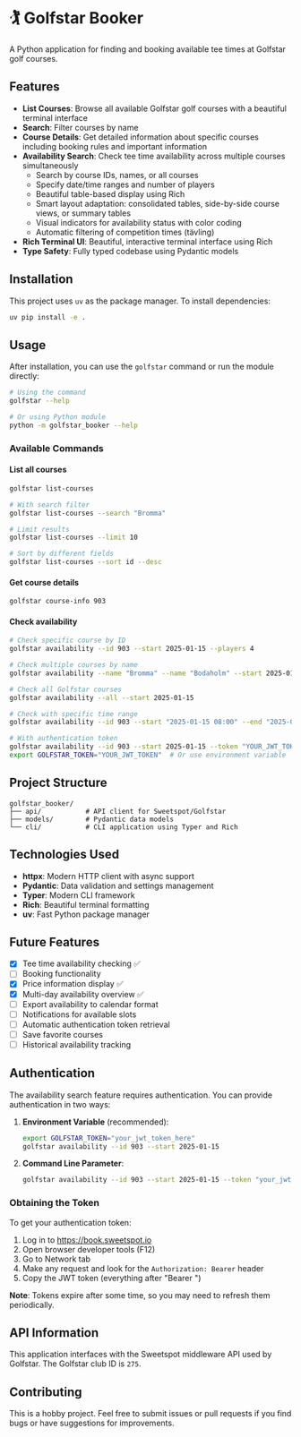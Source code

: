 # 🏌️ Golfstar Booker

A Python application for finding and booking available tee times at Golfstar golf courses.

## Features

- **List Courses**: Browse all available Golfstar golf courses with a beautiful terminal interface
- **Search**: Filter courses by name
- **Course Details**: Get detailed information about specific courses including booking rules and important information
- **Availability Search**: Check tee time availability across multiple courses simultaneously
  - Search by course IDs, names, or all courses
  - Specify date/time ranges and number of players
  - Beautiful table-based display using Rich
  - Smart layout adaptation: consolidated tables, side-by-side course views, or summary tables
  - Visual indicators for availability status with color coding
  - Automatic filtering of competition times (tävling)
- **Rich Terminal UI**: Beautiful, interactive terminal interface using Rich
- **Type Safety**: Fully typed codebase using Pydantic models

## Installation

This project uses `uv` as the package manager. To install dependencies:

```bash
uv pip install -e .
```

## Usage

After installation, you can use the `golfstar` command or run the module directly:

```bash
# Using the command
golfstar --help

# Or using Python module
python -m golfstar_booker --help
```

### Available Commands

#### List all courses

```bash
golfstar list-courses

# With search filter
golfstar list-courses --search "Bromma"

# Limit results
golfstar list-courses --limit 10

# Sort by different fields
golfstar list-courses --sort id --desc
```

#### Get course details

```bash
golfstar course-info 903
```

#### Check availability

```bash
# Check specific course by ID
golfstar availability --id 903 --start 2025-01-15 --players 4

# Check multiple courses by name
golfstar availability --name "Bromma" --name "Bodaholm" --start 2025-01-15

# Check all Golfstar courses
golfstar availability --all --start 2025-01-15

# Check with specific time range
golfstar availability --id 903 --start "2025-01-15 08:00" --end "2025-01-15 12:00"

# With authentication token
golfstar availability --id 903 --start 2025-01-15 --token "YOUR_JWT_TOKEN"
export GOLFSTAR_TOKEN="YOUR_JWT_TOKEN"  # Or use environment variable

```

## Project Structure

```
golfstar_booker/
├── api/           # API client for Sweetspot/Golfstar
├── models/        # Pydantic data models
└── cli/           # CLI application using Typer and Rich
```

## Technologies Used

- **httpx**: Modern HTTP client with async support
- **Pydantic**: Data validation and settings management
- **Typer**: Modern CLI framework
- **Rich**: Beautiful terminal formatting
- **uv**: Fast Python package manager

## Future Features

- [x] Tee time availability checking ✅
- [ ] Booking functionality
- [x] Price information display ✅
- [x] Multi-day availability overview ✅
- [ ] Export availability to calendar format
- [ ] Notifications for available slots
- [ ] Automatic authentication token retrieval
- [ ] Save favorite courses
- [ ] Historical availability tracking

## Authentication

The availability search feature requires authentication. You can provide authentication in two ways:

1. **Environment Variable** (recommended):

   ```bash
   export GOLFSTAR_TOKEN="your_jwt_token_here"
   golfstar availability --id 903 --start 2025-01-15
   ```

2. **Command Line Parameter**:
   ```bash
   golfstar availability --id 903 --start 2025-01-15 --token "your_jwt_token_here"
   ```

### Obtaining the Token

To get your authentication token:

1. Log in to https://book.sweetspot.io
2. Open browser developer tools (F12)
3. Go to Network tab
4. Make any request and look for the `Authorization: Bearer` header
5. Copy the JWT token (everything after "Bearer ")

**Note**: Tokens expire after some time, so you may need to refresh them periodically.

## API Information

This application interfaces with the Sweetspot middleware API used by Golfstar. The Golfstar club ID is `275`.

## Contributing

This is a hobby project. Feel free to submit issues or pull requests if you find bugs or have suggestions for improvements.
